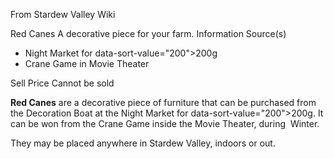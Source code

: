 From Stardew Valley Wiki

Red Canes A decorative piece for your farm. Information Source(s)

- Night Market for data-sort-value="200"&gt;200g
- Crane Game in Movie Theater

Sell Price Cannot be sold

**Red Canes** are a decorative piece of furniture that can be purchased from the Decoration Boat at the Night Market for data-sort-value="200"&gt;200g. It can be won from the Crane Game inside the Movie Theater, during  Winter.

They may be placed anywhere in Stardew Valley, indoors or out.